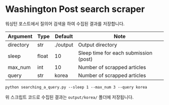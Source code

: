 # Washington Post search scraper

워싱턴 포스트에서 질의어 검색을 하여 수집된 결과를 저장합니다.

| Argument | Type | Default | Note |
| --- | --- | --- | --- |
| directory | str | ./output | Output directory |
| sleep | float | 10 | Sleep time for each submission (post) |
| max_num | int | 10 | Number of scrapped articles |
| query | str | korea | Number of scrapped articles |

```
python searching_a_query.py --sleep 1 --max_num 3 --query korea
```

위 스크립트 코드로 수집된 결과는 `output/korea/` 폴더에 저장됩니다.